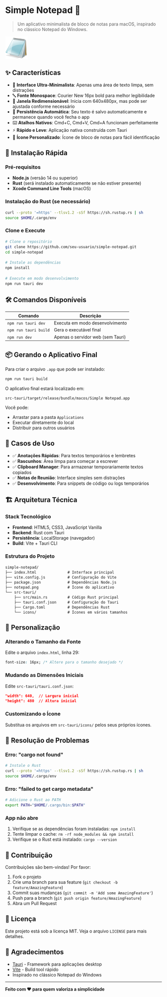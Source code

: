 # Simple Notepad 📝

> Um aplicativo minimalista de bloco de notas para macOS, inspirado no clássico Notepad do Windows.

![Simple Notepad](notepad.png)

## ✨ Características

- 🎯 **Interface Ultra-Minimalista**: Apenas uma área de texto limpa, sem distrações
- 🔤 **Fonte Monospace**: Courier New 16px bold para melhor legibilidade
- 📏 **Janela Redimensionável**: Inicia com 640x480px, mas pode ser ajustada conforme necessário
- 💾 **Persistência Automática**: Seu texto é salvo automaticamente e permanece quando você fecha o app
- ⌨️ **Atalhos Nativos**: Cmd+C, Cmd+V, Cmd+A funcionam perfeitamente
- ⚡ **Rápido e Leve**: Aplicação nativa construída com Tauri
- 🎨 **Ícone Personalizado**: Ícone de bloco de notas para fácil identificação

## 🚀 Instalação Rápida

### Pré-requisitos
- **Node.js** (versão 14 ou superior)
- **Rust** (será instalado automaticamente se não estiver presente)
- **Xcode Command Line Tools** (macOS)

### Instalação do Rust (se necessário)
```bash
curl --proto '=https' --tlsv1.2 -sSf https://sh.rustup.rs | sh
source $HOME/.cargo/env
```

### Clone e Execute
```bash
# Clone o repositório
git clone https://github.com/seu-usuario/simple-notepad.git
cd simple-notepad

# Instale as dependências
npm install

# Execute em modo desenvolvimento
npm run tauri dev
```

## 🛠️ Comandos Disponíveis

| Comando | Descrição |
|---------|-----------|
| `npm run tauri dev` | Executa em modo desenvolvimento |
| `npm run tauri build` | Gera o executável final |
| `npm run dev` | Apenas o servidor web (sem Tauri) |

## 📦 Gerando o Aplicativo Final

Para criar o arquivo `.app` que pode ser instalado:

```bash
npm run tauri build
```

O aplicativo final estará localizado em:
```
src-tauri/target/release/bundle/macos/Simple Notepad.app
```

Você pode:
- Arrastar para a pasta `Applications`
- Executar diretamente do local
- Distribuir para outros usuários

## 🎯 Casos de Uso

- ✅ **Anotações Rápidas**: Para textos temporários e lembretes
- ✅ **Rascunhos**: Área limpa para começar a escrever
- ✅ **Clipboard Manager**: Para armazenar temporariamente textos copiados
- ✅ **Notas de Reunião**: Interface simples sem distrações
- ✅ **Desenvolvimento**: Para snippets de código ou logs temporários

## 🏗️ Arquitetura Técnica

### Stack Tecnológico
- **Frontend**: HTML5, CSS3, JavaScript Vanilla
- **Backend**: Rust com Tauri
- **Persistência**: LocalStorage (navegador)
- **Build**: Vite + Tauri CLI

### Estrutura do Projeto
```
simple-notepad/
├── index.html              # Interface principal
├── vite.config.js          # Configuração do Vite
├── package.json            # Dependências Node.js
├── notepad.png             # Ícone do aplicativo
└── src-tauri/
    ├── src/main.rs         # Código Rust principal
    ├── tauri.conf.json     # Configuração do Tauri
    ├── Cargo.toml          # Dependências Rust
    └── icons/              # Ícones em vários tamanhos
```

## 🔧 Personalização

### Alterando o Tamanho da Fonte
Edite o arquivo `index.html`, linha 29:
```css
font-size: 16px; /* Altere para o tamanho desejado */
```

### Mudando as Dimensões Iniciais
Edite `src-tauri/tauri.conf.json`:
```json
"width": 640,  // Largura inicial
"height": 480  // Altura inicial
```

### Customizando o Ícone
Substitua os arquivos em `src-tauri/icons/` pelos seus próprios ícones.

## 🐛 Resolução de Problemas

### Erro: "cargo not found"
```bash
# Instale o Rust
curl --proto '=https' --tlsv1.2 -sSf https://sh.rustup.rs | sh
source $HOME/.cargo/env
```

### Erro: "failed to get cargo metadata"
```bash
# Adicione o Rust ao PATH
export PATH="$HOME/.cargo/bin:$PATH"
```

### App não abre
1. Verifique se as dependências foram instaladas: `npm install`
2. Tente limpar o cache: `rm -rf node_modules && npm install`
3. Verifique se o Rust está instalado: `cargo --version`

## 🤝 Contribuição

Contribuições são bem-vindas! Por favor:

1. Fork o projeto
2. Crie uma branch para sua feature (`git checkout -b feature/AmazingFeature`)
3. Commit suas mudanças (`git commit -m 'Add some AmazingFeature'`)
4. Push para a branch (`git push origin feature/AmazingFeature`)
5. Abra um Pull Request

## 📄 Licença

Este projeto está sob a licença MIT. Veja o arquivo `LICENSE` para mais detalhes.

## 🙏 Agradecimentos

- [Tauri](https://tauri.app/) - Framework para aplicações desktop
- [Vite](https://vitejs.dev/) - Build tool rápido
- Inspirado no clássico Notepad do Windows

---

**Feito com ❤️ para quem valoriza a simplicidade**